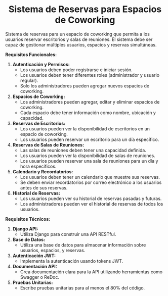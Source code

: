 <h1 align='center'>Sistema de Reservas para Espacios de Coworking</h1>

<p>
   Sistema de reservas para un espacio de coworking que permita a los usuarios reservar escritorios y salas de reuniones. El sistema debe ser capaz de gestionar múltiples usuarios, espacios y reservas simultáneas.
</p>

**Requisitos Funcionales:**

1. **Autenticación y Permisos:**
    - Los usuarios deben poder registrarse e iniciar sesión.
    - Los usuarios deben tener diferentes roles (administrador y usuario regular).
    - Solo los administradores pueden agregar nuevos espacios de coworking.
2. **Espacios de Coworking:**
    - Los administradores pueden agregar, editar y eliminar espacios de coworking.
    - Cada espacio debe tener información como nombre, ubicación y capacidad.
3. **Reservas de Escritorios:**
    - Los usuarios pueden ver la disponibilidad de escritorios en un espacio de coworking.
    - Los usuarios pueden reservar un escritorio para un día específico.
4. **Reservas de Salas de Reuniones:**
    - Las salas de reuniones deben tener una capacidad definida.
    - Los usuarios pueden ver la disponibilidad de salas de reuniones.
    - Los usuarios pueden reservar una sala de reuniones para un día y hora específicos.
5. **Calendario y Recordatorios:**
    - Los usuarios deben tener un calendario que muestre sus reservas.
    - Se deben enviar recordatorios por correo electrónico a los usuarios antes de sus reservas.
6. **Historial de Reservas:**
    - Los usuarios pueden ver su historial de reservas pasadas y futuras.
    - Los administradores pueden ver el historial de reservas de todos los usuarios.

**Requisitos Técnicos:**

1. **Django API:**
    - Utiliza Django para construir una API RESTful.
2. **Base de Datos:**
    - Utiliza una base de datos para almacenar información sobre usuarios, espacios, y reservas.
3. **Autenticación JWT:**
    - Implementa la autenticación usando tokens JWT.
4. **Documentación API:**
    - Crea documentación clara para la API utilizando herramientas como Swagger o ReDoc.
5. **Pruebas Unitarias:**
    - Escribe pruebas unitarias para al menos el 80% del código.
